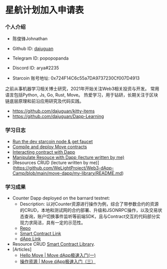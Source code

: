 

# 星航计划加入申请表

### 个人介绍

* 陈俊锋Johnathan

* Github ID: [dajuguan](https://github.com/dajuguan)

* Telegram ID: popopopanda

* Discord ID: arya#2235

* Starcoin 账号地址: 0x724F14C6c55a7DA9737230Cf007D4913


之前从事机器学习相关博士研究，2021年开始关注Web3相关投资与开发。
常用语言包括Python, Js, Go, Rust, Move。
热爱学习，用于钻研，长期关注于区块链底层原理和前沿应用研究及代码实践。

* https://github.com/dajuguan/kitty-items 
* https://github.com/dajuguan/Dapp-Learning

### 学习日志

* [Run the dev starcoin node & get faucet](https://github.com/WeLightProject/Web3-dApp-Camp/discussions/105#discussioncomment-3219358)
* [Compile and deploy Move contracts](https://github.com/WeLightProject/Web3-dApp-Camp/discussions/109#discussioncomment-3279790)
* [Interacting contract with Dapp](https://github.com/WeLightProject/Web3-dApp-Camp/discussions/113#discussioncomment-3280347)
* [Manipulate Resouce with Dapp (lecture written by me)]( https://github.com/WeLightProject/Web3-dApp-Camp/blob/main/move-dapp/CryptoXiuXian%20in%20Move%20Lang.md#145-%E6%93%8D%E4%BD%9C%E8%B5%84%E6%BA%90)
* [Resources CRUD (lecture written by me)] (https://github.com/WeLightProject/Web3-dApp-Camp/blob/main/move-dapp/my-library/README.md)

### 学习成果

* Counter Dapp deployed on the barnard testnet: 
    - Description: 以对Counter资源进行操作为例，综合了带参数合约的资源的CRUD，本地和测试网的合约部署、升级和JSONRPC操作，以及交易状态查询，账户切换事件监听等前端SDK，且与Contract交互的代码部分实现力求简洁，具有一定的示范性。
    - [Repo](https://github.com/dajuguan/starcoin-trek)
    - [Smart Contract Link](https://stcscan.io/barnard/address/0x07Ffe973C72356C25e623E2470172A69/codes)
    - [dApp Link](https://starcoin-trek.vercel.app/)
* Resource CRUD [Smart Contract Library](https://github.com/dajuguan/Web3-dApp-Camp/tree/main/move-dapp/my-library).
* [Articles]
    - [Hello Move | Move dApp极速入门(一)](https://mp.weixin.qq.com/s/4ucdWPhOuJagRGi6GiLcyg)
    - [操作资源 | Move dApp极速入门（三）](https://mp.weixin.qq.com/s/pd7Z7W8egqMGDj8q5k1zyw)





